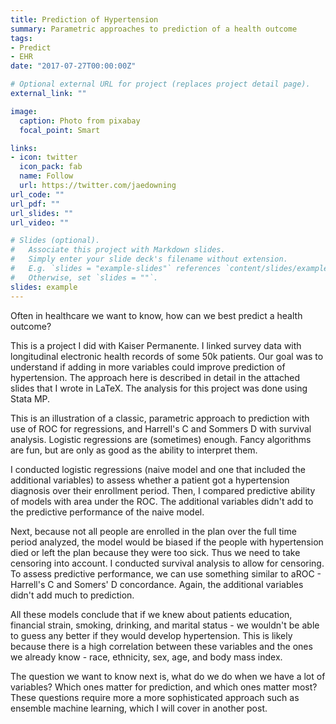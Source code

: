 ```yaml
---
title: Prediction of Hypertension
summary: Parametric approaches to prediction of a health outcome 
tags:
- Predict
- EHR 
date: "2017-07-27T00:00:00Z"

# Optional external URL for project (replaces project detail page).
external_link: ""

image:
  caption: Photo from pixabay
  focal_point: Smart

links:
- icon: twitter
  icon_pack: fab
  name: Follow
  url: https://twitter.com/jaedowning
url_code: ""
url_pdf: ""
url_slides: ""
url_video: ""

# Slides (optional).
#   Associate this project with Markdown slides.
#   Simply enter your slide deck's filename without extension.
#   E.g. `slides = "example-slides"` references `content/slides/example-slides.md`.
#   Otherwise, set `slides = ""`.
slides: example
---
```


Often in healthcare we want to know, how can we best predict a health outcome?

This is a project I did with Kaiser Permanente. I linked survey data with longitudinal electronic health records of some 50k patients. Our goal was to understand if adding in more variables could improve prediction of hypertension. The approach here is described in detail in the attached slides that I wrote in LaTeX. The analysis for this project was done using Stata MP.

This is an illustration of a classic, parametric approach to prediction with use of ROC for regressions, and Harrell's C and Sommers D with survival analysis. Logistic regressions are (sometimes) enough. Fancy algorithms are fun, but are only as good as the ability to interpret them. 

I conducted logistic regressions (naive model and one that included the additional variables) to assess whether a patient got a hypertension diagnosis over their enrollment period. Then, I compared predictive ability of models with area under the ROC. The additional variables didn't add to the predictive performance of the naive model.

Next, because not all people are enrolled in the plan over the full time period analyzed, the model would be biased if the people with hypertension died or left the plan because they were too sick. Thus we need to take censoring into account. I conducted survival analysis to allow for censoring. To assess predictive performance, we can use something similar to aROC - Harrell's C and Somers' D concordance. Again, the additional variables didn't add much to prediction.

All these models conclude that if we knew about patients education, financial strain, smoking, drinking, and marital status - we wouldn't be able to guess any better if they would develop hypertension. This is likely because there is a high correlation between these variables and the ones we already know - race, ethnicity, sex, age, and body mass index. 

The question we want to know next is, what do we do when we have a lot of variables? Which ones matter for prediction, and which ones matter most? These questions require more a more sophisticated approach such as ensemble machine learning, which I will cover in another post. 

